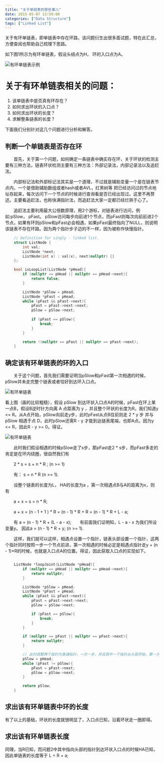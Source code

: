 ```yaml
---
title: "关于单链表的那些事儿"
date: 2015-05-07 13:59:00
categories: ["Data Structure"]
tags: ["Linked List"]
---
```


关于有环单链表，即单链表中存在环路，该问题衍生出很多面试题，特在此汇总，方便查阅也帮助自己梳理下思路。

<!-- more -->

如下图1所示为有环单链表，假设头结点为H， 环的入口点为A。

![有环单链表示例](http://7xilk1.com1.z0.glb.clouddn.com/%E6%9C%89%E7%8E%AF%E5%8D%95%E9%93%BE%E8%A1%A8_1.jpg)

# 关于有环单链表相关的问题：

1. 该单链表中是否真有环存在？
2. 如何求出环状的入口点？
3. 如何求出环状的长度？
4. 求解整条链表的长度？

下面我们分别针对这几个问题进行分析和解答。

## 判断一个单链表是否存在环

　　首先，关于第一个问题，如何确定一条链表中确实存在环，关于环状的检测主要有三种方法，链表环状检测主要有三种方法：外部记录法，内部记录法以及追赶法。

　　内部标记法和外部标记法其实是一个道理，不过就是辅助变量一个是在链表节点内，一个是借助辅助数组或者hash或者AVL，红黑树等 把已经访问过的节点地址存起来，每次访问下一个节点的时候进行查询看是否已经出现过。这里不再赘述。主要看追赶法，也称快满指针法，而追赶法大家一定都已经烂熟于心了。

　　追赶法主要利用最大公倍数原理，用2个游标，对链表进行访问，例如:pSlow， pFast。 pSlow访问每步向前进1个节点，而pFast则每次向前前进2个节点，如果有环则pSlow和pFast必会相遇，如果pFast最终指向了NULL，则说明该链表不存在环路。因为两个指针步子迈的不一样，因为被称作快慢指针。


``` C
    // Definition for singly - linked list.
	struct ListNode {
	    int val;
	    ListNode *next;
	    ListNode(int x) : val(x), next(nullptr) {}
	};

	bool isLoopList(ListNode *pHead){
	    if (nullptr == pHead || nullptr == pHead->next){
	        return false;
	    }

	    ListNode *pSlow = pHead;
	    ListNode *pFast = pHead;
	    while (pFast && pFast->next){
	        pFast = pFast->next->next;
	        pSlow = pSlow->next;
	
	        if (pFast == pSlow){
	            break;
	        }
	    }

	    return !(nullptr == pFast || nullptr == pFast->next);
	}

```

## 确定该有环单链表的环的入口

　　关于这个问题，首先我们需要证明当pSlow和pFast第一次相遇的时候，pSlow并未走完整个链表或者恰好到达环入口点。

![有环单链表](http://7xilk1.com1.z0.glb.clouddn.com/%E6%9C%89%E7%8E%AF%E5%8D%95%E9%93%BE%E8%A1%A8_2.jpg)

看上图（画的比较粗糙），假设 pSlow 到达环状入口点A的时候，pFast在环上某一点B，假设B逆时针方向离 A 点距离为 y ，并且整个环状的长度为R，我们知道y <= R。从A点开始，pSlow向前走y步，此时pFast从点B往前则走 2 * y 步 并与 pSlow 相遇于点 D，此时pSlow还需R - y 才能到达链表尾端，也即A点。因为y <= R，因此R - y >= 0。得证。

![有环单链表](http://7xilk1.com1.z0.glb.clouddn.com/%E6%9C%89%E7%8E%AF%E5%8D%95%E9%93%BE%E8%A1%A8_3.jpg)

　　此时我们假设相遇的时候pSlow走了s步，那pFast走2 * s步，而pFast多走的肯定是在环内绕圈，很自然我们有 

　　2 * s = s + n * R ;   (n >= 1)

　　有： s = n * R (n >= 1).

　　设整个链表的长度为L， HA的长度为a ，第一次相遇点B与A的距离为x，则有

　　a + x = s = n * R;

　　a + x = (n - 1 + 1 ) * R = (n - 1) * R + R =  (n - 1) * R + L - a;

　　有 a = (n - 1) * R + (L - a - x);　　有前面我们证明知，L - a - x 为我们所设变量y。 因此a = (n - 1) * R + y; (n >= 1).

　　这样，我们就可以这样，相遇点设置一个指针，链表头部设置一个指针，这两个指针同时按照一步一个节点前进，第一次相遇的时候必定是相遇点指针走y + (n - 1)*R的时候，也就是入口点A的位置。得证，因此获取入口点的实现如下。

``` C++

    ListNode *loopJoint(ListNode *pHead){
        if (nullptr == pHead || nullptr == pHead->next){
            return nullptr;
        }

        ListNode *pSlow = pHead;
        ListNode *pFast = pHead;
        while (pFast && pFast->next){
            pFast = pFast->next->next;
            pSlow = pSlow->next;

            if (pFast == pSlow){
                break;
            }
        }

        if (nullptr == pFast || nullptr == pFast->next){
            return nullptr;
        }

        // 此时调整两个指针为普通指针，一次一步，并且其中一个指针从头部开始，第一次相遇点一定是环的入口点
        pSlow = pHead;
        while (pFast != pSlow){
            pFast = pFast->next;
            pSlow = pSlow->next;
        }

        return pSlow;
    }

```


## 求出该有环单链表中环的长度

有了以上的基础，环状的长度就很明显了，入口点已知，沿着环状走一圈即得。


## 求出该有环单链表长度

同理，当R已知，而问题2中其中指向头部的指针到达环状入口点的时候HA已知，因此单链表的长度等于 L =  R + a;


